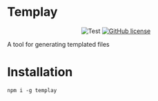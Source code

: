 # Templay

<p align="center">
  <img alt="Test" src="https://github.com/Korazza/templay/actions/workflows/test.yml/badge.svg">
  <a href="https://github.com/Korazza/templay/blob/main/LICENSE"><img alt="GitHub license" src="https://img.shields.io/github/license/Korazza/templay?label=License&style=flat"></a>
</p>

A tool for generating templated files

# Installation

```console
npm i -g templay
```
